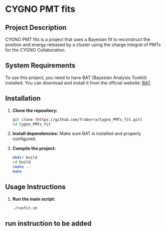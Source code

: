 # CYGNO PMT fits

## Project Description

CYGNO PMT fits is a project that uses a Bayesian fit to reconstruct the position and energy released by a cluster using the charge integral of PMTs for the CYGNO Collaboration.

## System Requirements

To use this project, you need to have BAT (Bayesian Analysis Toolkit) installed. You can download and install it from the official website: [BAT](https://bat.mpp.mpg.de).

## Installation

1. **Clone the repository:**
    ```bash
    git clone (https://github.com/fraborra/Cygno_PMTs_fit.git)
    cd Cygno_PMTs_fit
    ```

2. **Install dependencies:**
    Make sure BAT is installed and properly configured.

3. **Compile the project:**
    ```bash
    mkdir build
    cd build
    cmake ..
    make
    ```

## Usage Instructions

1. **Run the main script:**
    ```bash
    ./runfit.sh
    ```

## run instruction to be added
<!--
2. **Configure input parameters (if applicable):**
    Modify the configuration files in the `config` directory to adapt the fit to your specific data.

3. **Analyze the results:**
    The fit results will be saved in the `results` directory. Use the analysis scripts in the `scripts` directory to visualize and interpret the results.

## Authors and Contact

- **Name:** [Your Name]
- **Email:** [Your Email]
- **Collaboration:** CYGNO Collaboration

## Credits

Special thanks to all members of the CYGNO Collaboration for their support and contributions to the project.
-->
